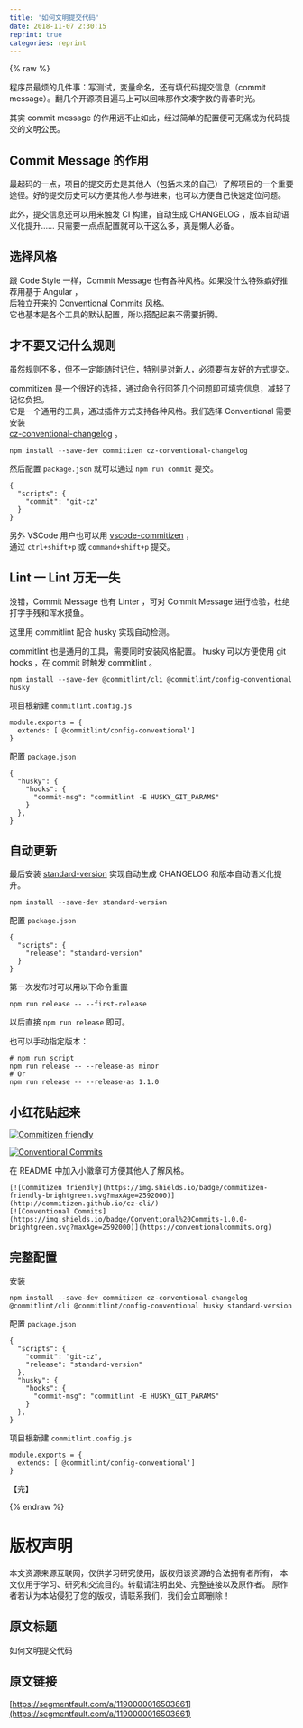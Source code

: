 ```yaml
---
title: '如何文明提交代码' 
date: 2018-11-07 2:30:15
reprint: true
categories: reprint
---
```


{% raw %}
<p>&#x7A0B;&#x5E8F;&#x5458;&#x6700;&#x70E6;&#x7684;&#x51E0;&#x4EF6;&#x4E8B;&#xFF1A;&#x5199;&#x6D4B;&#x8BD5;&#xFF0C;&#x53D8;&#x91CF;&#x547D;&#x540D;&#xFF0C;&#x8FD8;&#x6709;&#x586B;&#x4EE3;&#x7801;&#x63D0;&#x4EA4;&#x4FE1;&#x606F;&#xFF08;commit message&#xFF09;&#x3002;&#x7FFB;&#x51E0;&#x4E2A;&#x5F00;&#x6E90;&#x9879;&#x76EE;&#x904D;&#x9A6C;&#x4E0A;&#x53EF;&#x4EE5;&#x56DE;&#x5473;&#x90A3;&#x4F5C;&#x6587;&#x51D1;&#x5B57;&#x6570;&#x7684;&#x9752;&#x6625;&#x65F6;&#x5149;&#x3002;</p><p>&#x5176;&#x5B9E; commit message &#x7684;&#x4F5C;&#x7528;&#x8FDC;&#x4E0D;&#x6B62;&#x5982;&#x6B64;&#xFF0C;&#x7ECF;&#x8FC7;&#x7B80;&#x5355;&#x7684;&#x914D;&#x7F6E;&#x4FBF;&#x53EF;&#x65E0;&#x75DB;&#x6210;&#x4E3A;&#x4EE3;&#x7801;&#x63D0;&#x4EA4;&#x7684;&#x6587;&#x660E;&#x516C;&#x6C11;&#x3002;</p><h2 id="articleHeader0">Commit Message &#x7684;&#x4F5C;&#x7528;</h2><p>&#x6700;&#x8D77;&#x7801;&#x7684;&#x4E00;&#x70B9;&#xFF0C;&#x9879;&#x76EE;&#x7684;&#x63D0;&#x4EA4;&#x5386;&#x53F2;&#x662F;&#x5176;&#x4ED6;&#x4EBA;&#xFF08;&#x5305;&#x62EC;&#x672A;&#x6765;&#x7684;&#x81EA;&#x5DF1;&#xFF09;&#x4E86;&#x89E3;&#x9879;&#x76EE;&#x7684;&#x4E00;&#x4E2A;&#x91CD;&#x8981;&#x9014;&#x5F84;&#x3002;&#x597D;&#x7684;&#x63D0;&#x4EA4;&#x5386;&#x53F2;&#x53EF;&#x4EE5;&#x65B9;&#x4FBF;&#x5176;&#x4ED6;&#x4EBA;&#x53C2;&#x4E0E;&#x8FDB;&#x6765;&#xFF0C;&#x4E5F;&#x53EF;&#x4EE5;&#x65B9;&#x4FBF;&#x81EA;&#x5DF1;&#x5FEB;&#x901F;&#x5B9A;&#x4F4D;&#x95EE;&#x9898;&#x3002;</p><p>&#x6B64;&#x5916;&#xFF0C;&#x63D0;&#x4EA4;&#x4FE1;&#x606F;&#x8FD8;&#x53EF;&#x4EE5;&#x7528;&#x6765;&#x89E6;&#x53D1; CI &#x6784;&#x5EFA;&#xFF0C;&#x81EA;&#x52A8;&#x751F;&#x6210; CHANGELOG &#xFF0C;&#x7248;&#x672C;&#x81EA;&#x52A8;&#x8BED;&#x4E49;&#x5316;&#x63D0;&#x5347;&#x2026;&#x2026; &#x53EA;&#x9700;&#x8981;&#x4E00;&#x70B9;&#x70B9;&#x914D;&#x7F6E;&#x5C31;&#x53EF;&#x4EE5;&#x5E72;&#x8FD9;&#x4E48;&#x591A;&#xFF0C;&#x771F;&#x662F;&#x61D2;&#x4EBA;&#x5FC5;&#x5907;&#x3002;</p><h2 id="articleHeader1">&#x9009;&#x62E9;&#x98CE;&#x683C;</h2><p>&#x8DDF; Code Style &#x4E00;&#x6837;&#xFF0C;Commit Message &#x4E5F;&#x6709;&#x5404;&#x79CD;&#x98CE;&#x683C;&#x3002;&#x5982;&#x679C;&#x6CA1;&#x4EC0;&#x4E48;&#x7279;&#x6B8A;&#x7656;&#x597D;&#x63A8;&#x8350;&#x7528;&#x57FA;&#x4E8E; Angular &#xFF0C;<br>&#x540E;&#x72EC;&#x7ACB;&#x5F00;&#x6765;&#x7684; <a href="https://www.conventionalcommits.org/" rel="nofollow noreferrer" target="_blank">Conventional Commits</a> &#x98CE;&#x683C;&#x3002;<br>&#x5B83;&#x4E5F;&#x57FA;&#x672C;&#x662F;&#x5404;&#x4E2A;&#x5DE5;&#x5177;&#x7684;&#x9ED8;&#x8BA4;&#x914D;&#x7F6E;&#xFF0C;&#x6240;&#x4EE5;&#x642D;&#x914D;&#x8D77;&#x6765;&#x4E0D;&#x9700;&#x8981;&#x6298;&#x817E;&#x3002;</p><h2 id="articleHeader2">&#x624D;&#x4E0D;&#x8981;&#x53C8;&#x8BB0;&#x4EC0;&#x4E48;&#x89C4;&#x5219;</h2><p>&#x867D;&#x7136;&#x89C4;&#x5219;&#x4E0D;&#x591A;&#xFF0C;&#x4F46;&#x4E0D;&#x4E00;&#x5B9A;&#x80FD;&#x968F;&#x65F6;&#x8BB0;&#x4F4F;&#xFF0C;&#x7279;&#x522B;&#x662F;&#x5BF9;&#x65B0;&#x4EBA;&#xFF0C;&#x5FC5;&#x987B;&#x8981;&#x6709;&#x53CB;&#x597D;&#x7684;&#x65B9;&#x5F0F;&#x63D0;&#x4EA4;&#x3002;</p><p>commitizen &#x662F;&#x4E00;&#x4E2A;&#x5F88;&#x597D;&#x7684;&#x9009;&#x62E9;&#xFF0C;&#x901A;&#x8FC7;&#x547D;&#x4EE4;&#x884C;&#x56DE;&#x7B54;&#x51E0;&#x4E2A;&#x95EE;&#x9898;&#x5373;&#x53EF;&#x586B;&#x5B8C;&#x4FE1;&#x606F;&#xFF0C;&#x51CF;&#x8F7B;&#x4E86;&#x8BB0;&#x5FC6;&#x8D1F;&#x62C5;&#x3002;<br>&#x5B83;&#x662F;&#x4E00;&#x4E2A;&#x901A;&#x7528;&#x7684;&#x5DE5;&#x5177;&#xFF0C;&#x901A;&#x8FC7;&#x63D2;&#x4EF6;&#x65B9;&#x5F0F;&#x652F;&#x6301;&#x5404;&#x79CD;&#x98CE;&#x683C;&#x3002;&#x6211;&#x4EEC;&#x9009;&#x62E9; Conventional &#x9700;&#x8981;&#x5B89;&#x88C5;<br><a href="https://github.com/commitizen/cz-cli#adapters" rel="nofollow noreferrer" target="_blank">cz-conventional-changelog</a> &#x3002;</p><div class="widget-codetool" style="display:none"><div class="widget-codetool--inner"><span class="selectCode code-tool" data-toggle="tooltip" data-placement="top" title="" data-original-title="&#x5168;&#x9009;"></span> <span type="button" class="copyCode code-tool" data-toggle="tooltip" data-placement="top" data-clipboard-text="npm install --save-dev commitizen cz-conventional-changelog" title="" data-original-title="&#x590D;&#x5236;"></span> <span type="button" class="saveToNote code-tool" data-toggle="tooltip" data-placement="top" title="" data-original-title="&#x653E;&#x8FDB;&#x7B14;&#x8BB0;"></span></div></div><pre class="hljs q"><code style="word-break:break-word;white-space:initial">npm install --<span class="hljs-built_in">save</span>-<span class="hljs-built_in">dev</span> commitizen cz-conventional-changelog</code></pre><p>&#x7136;&#x540E;&#x914D;&#x7F6E; <code>package.json</code> &#x5C31;&#x53EF;&#x4EE5;&#x901A;&#x8FC7; <code>npm run commit</code> &#x63D0;&#x4EA4;&#x3002;</p><div class="widget-codetool" style="display:none"><div class="widget-codetool--inner"><span class="selectCode code-tool" data-toggle="tooltip" data-placement="top" title="" data-original-title="&#x5168;&#x9009;"></span> <span type="button" class="copyCode code-tool" data-toggle="tooltip" data-placement="top" data-clipboard-text="{
  &quot;scripts&quot;: {
    &quot;commit&quot;: &quot;git-cz&quot;
  }
}" title="" data-original-title="&#x590D;&#x5236;"></span> <span type="button" class="saveToNote code-tool" data-toggle="tooltip" data-placement="top" title="" data-original-title="&#x653E;&#x8FDB;&#x7B14;&#x8BB0;"></span></div></div><pre class="json hljs"><code class="json">{
  <span class="hljs-attr">&quot;scripts&quot;</span>: {
    <span class="hljs-attr">&quot;commit&quot;</span>: <span class="hljs-string">&quot;git-cz&quot;</span>
  }
}</code></pre><p>&#x53E6;&#x5916; VSCode &#x7528;&#x6237;&#x4E5F;&#x53EF;&#x4EE5;&#x7528; <a href="https://github.com/KnisterPeter/vscode-commitizen" rel="nofollow noreferrer" target="_blank">vscode-commitizen</a> &#xFF0C;<br>&#x901A;&#x8FC7; <code>ctrl+shift+p</code> &#x6216; <code>command+shift+p</code> &#x63D0;&#x4EA4;&#x3002;</p><h2 id="articleHeader3">Lint &#x4E00; Lint &#x4E07;&#x65E0;&#x4E00;&#x5931;</h2><p>&#x6CA1;&#x9519;&#xFF0C;Commit Message &#x4E5F;&#x6709; Linter &#xFF0C;&#x53EF;&#x5BF9; Commit Message &#x8FDB;&#x884C;&#x68C0;&#x9A8C;&#xFF0C;&#x675C;&#x7EDD;&#x6253;&#x5B57;&#x624B;&#x6B8B;&#x548C;&#x6D51;&#x6C34;&#x6478;&#x9C7C;&#x3002;</p><p>&#x8FD9;&#x91CC;&#x7528; commitlint &#x914D;&#x5408; husky &#x5B9E;&#x73B0;&#x81EA;&#x52A8;&#x68C0;&#x6D4B;&#x3002;</p><p>commitlint &#x4E5F;&#x662F;&#x901A;&#x7528;&#x7684;&#x5DE5;&#x5177;&#xFF0C;&#x9700;&#x8981;&#x540C;&#x65F6;&#x5B89;&#x88C5;&#x98CE;&#x683C;&#x914D;&#x7F6E;&#x3002; husky &#x53EF;&#x4EE5;&#x65B9;&#x4FBF;&#x4F7F;&#x7528; git hooks &#xFF0C;&#x5728; commit &#x65F6;&#x89E6;&#x53D1; commitlint &#x3002;</p><div class="widget-codetool" style="display:none"><div class="widget-codetool--inner"><span class="selectCode code-tool" data-toggle="tooltip" data-placement="top" title="" data-original-title="&#x5168;&#x9009;"></span> <span type="button" class="copyCode code-tool" data-toggle="tooltip" data-placement="top" data-clipboard-text="npm install --save-dev @commitlint/cli @commitlint/config-conventional husky" title="" data-original-title="&#x590D;&#x5236;"></span> <span type="button" class="saveToNote code-tool" data-toggle="tooltip" data-placement="top" title="" data-original-title="&#x653E;&#x8FDB;&#x7B14;&#x8BB0;"></span></div></div><pre class="hljs coffeescript"><code style="word-break:break-word;white-space:initial"><span class="hljs-built_in">npm</span> install --save-dev @commitlint/cli @commitlint/config-conventional husky</code></pre><p>&#x9879;&#x76EE;&#x6839;&#x65B0;&#x5EFA; <code>commitlint.config.js</code></p><div class="widget-codetool" style="display:none"><div class="widget-codetool--inner"><span class="selectCode code-tool" data-toggle="tooltip" data-placement="top" title="" data-original-title="&#x5168;&#x9009;"></span> <span type="button" class="copyCode code-tool" data-toggle="tooltip" data-placement="top" data-clipboard-text="module.exports = {
  extends: [&apos;@commitlint/config-conventional&apos;]
}" title="" data-original-title="&#x590D;&#x5236;"></span> <span type="button" class="saveToNote code-tool" data-toggle="tooltip" data-placement="top" title="" data-original-title="&#x653E;&#x8FDB;&#x7B14;&#x8BB0;"></span></div></div><pre class="javascript hljs"><code class="javascript"><span class="hljs-built_in">module</span>.exports = {
  <span class="hljs-attr">extends</span>: [<span class="hljs-string">&apos;@commitlint/config-conventional&apos;</span>]
}</code></pre><p>&#x914D;&#x7F6E; <code>package.json</code></p><div class="widget-codetool" style="display:none"><div class="widget-codetool--inner"><span class="selectCode code-tool" data-toggle="tooltip" data-placement="top" title="" data-original-title="&#x5168;&#x9009;"></span> <span type="button" class="copyCode code-tool" data-toggle="tooltip" data-placement="top" data-clipboard-text="{
  &quot;husky&quot;: {
    &quot;hooks&quot;: {
      &quot;commit-msg&quot;: &quot;commitlint -E HUSKY_GIT_PARAMS&quot;
    }
  },
}" title="" data-original-title="&#x590D;&#x5236;"></span> <span type="button" class="saveToNote code-tool" data-toggle="tooltip" data-placement="top" title="" data-original-title="&#x653E;&#x8FDB;&#x7B14;&#x8BB0;"></span></div></div><pre class="json hljs"><code class="json">{
  <span class="hljs-attr">&quot;husky&quot;</span>: {
    <span class="hljs-attr">&quot;hooks&quot;</span>: {
      <span class="hljs-attr">&quot;commit-msg&quot;</span>: <span class="hljs-string">&quot;commitlint -E HUSKY_GIT_PARAMS&quot;</span>
    }
  },
}</code></pre><h2 id="articleHeader4">&#x81EA;&#x52A8;&#x66F4;&#x65B0;</h2><p>&#x6700;&#x540E;&#x5B89;&#x88C5; <a href="https://github.com/conventional-changelog/standard-version" rel="nofollow noreferrer" target="_blank">standard-version</a> &#x5B9E;&#x73B0;&#x81EA;&#x52A8;&#x751F;&#x6210; CHANGELOG &#x548C;&#x7248;&#x672C;&#x81EA;&#x52A8;&#x8BED;&#x4E49;&#x5316;&#x63D0;&#x5347;&#x3002;</p><div class="widget-codetool" style="display:none"><div class="widget-codetool--inner"><span class="selectCode code-tool" data-toggle="tooltip" data-placement="top" title="" data-original-title="&#x5168;&#x9009;"></span> <span type="button" class="copyCode code-tool" data-toggle="tooltip" data-placement="top" data-clipboard-text="npm install --save-dev standard-version" title="" data-original-title="&#x590D;&#x5236;"></span> <span type="button" class="saveToNote code-tool" data-toggle="tooltip" data-placement="top" title="" data-original-title="&#x653E;&#x8FDB;&#x7B14;&#x8BB0;"></span></div></div><pre class="hljs q"><code style="word-break:break-word;white-space:initial">npm install --<span class="hljs-built_in">save</span>-<span class="hljs-built_in">dev</span> standard-version</code></pre><p>&#x914D;&#x7F6E; <code>package.json</code></p><div class="widget-codetool" style="display:none"><div class="widget-codetool--inner"><span class="selectCode code-tool" data-toggle="tooltip" data-placement="top" title="" data-original-title="&#x5168;&#x9009;"></span> <span type="button" class="copyCode code-tool" data-toggle="tooltip" data-placement="top" data-clipboard-text="{
  &quot;scripts&quot;: {
    &quot;release&quot;: &quot;standard-version&quot;
  }
}" title="" data-original-title="&#x590D;&#x5236;"></span> <span type="button" class="saveToNote code-tool" data-toggle="tooltip" data-placement="top" title="" data-original-title="&#x653E;&#x8FDB;&#x7B14;&#x8BB0;"></span></div></div><pre class="json hljs"><code class="json">{
  <span class="hljs-attr">&quot;scripts&quot;</span>: {
    <span class="hljs-attr">&quot;release&quot;</span>: <span class="hljs-string">&quot;standard-version&quot;</span>
  }
}</code></pre><p>&#x7B2C;&#x4E00;&#x6B21;&#x53D1;&#x5E03;&#x65F6;&#x53EF;&#x4EE5;&#x7528;&#x4EE5;&#x4E0B;&#x547D;&#x4EE4;&#x91CD;&#x7F6E;</p><div class="widget-codetool" style="display:none"><div class="widget-codetool--inner"><span class="selectCode code-tool" data-toggle="tooltip" data-placement="top" title="" data-original-title="&#x5168;&#x9009;"></span> <span type="button" class="copyCode code-tool" data-toggle="tooltip" data-placement="top" data-clipboard-text="npm run release -- --first-release" title="" data-original-title="&#x590D;&#x5236;"></span> <span type="button" class="saveToNote code-tool" data-toggle="tooltip" data-placement="top" title="" data-original-title="&#x653E;&#x8FDB;&#x7B14;&#x8BB0;"></span></div></div><pre class="hljs arduino"><code style="word-break:break-word;white-space:initial">npm <span class="hljs-built_in">run</span> <span class="hljs-built_in">release</span> -- --first-<span class="hljs-built_in">release</span></code></pre><p>&#x4EE5;&#x540E;&#x76F4;&#x63A5; <code>npm run release</code> &#x5373;&#x53EF;&#x3002;</p><p>&#x4E5F;&#x53EF;&#x4EE5;&#x624B;&#x52A8;&#x6307;&#x5B9A;&#x7248;&#x672C;&#xFF1A;</p><div class="widget-codetool" style="display:none"><div class="widget-codetool--inner"><span class="selectCode code-tool" data-toggle="tooltip" data-placement="top" title="" data-original-title="&#x5168;&#x9009;"></span> <span type="button" class="copyCode code-tool" data-toggle="tooltip" data-placement="top" data-clipboard-text="# npm run script
npm run release -- --release-as minor
# Or
npm run release -- --release-as 1.1.0" title="" data-original-title="&#x590D;&#x5236;"></span> <span type="button" class="saveToNote code-tool" data-toggle="tooltip" data-placement="top" title="" data-original-title="&#x653E;&#x8FDB;&#x7B14;&#x8BB0;"></span></div></div><pre class="hljs arduino"><code><span class="hljs-meta"># npm run script</span>
npm <span class="hljs-built_in">run</span> <span class="hljs-built_in">release</span> -- --<span class="hljs-built_in">release</span>-as minor
# Or
npm <span class="hljs-built_in">run</span> <span class="hljs-built_in">release</span> -- --<span class="hljs-built_in">release</span>-as <span class="hljs-number">1.1</span><span class="hljs-number">.0</span></code></pre><h2 id="articleHeader5">&#x5C0F;&#x7EA2;&#x82B1;&#x8D34;&#x8D77;&#x6765;</h2><p><a href="http://commitizen.github.io/cz-cli/" rel="nofollow noreferrer" target="_blank"><span class="img-wrap"><img data-src="/img/remote/1460000016507937" src="https://static.alili.tech/img/remote/1460000016507937" alt="Commitizen friendly" title="Commitizen friendly" style="cursor:pointer;display:inline"></span></a></p><p><a href="https://conventionalcommits.org" rel="nofollow noreferrer" target="_blank"><span class="img-wrap"><img data-src="/img/remote/1460000016507938" src="https://static.alili.tech/img/remote/1460000016507938" alt="Conventional Commits" title="Conventional Commits" style="cursor:pointer"></span></a></p><p>&#x5728; README &#x4E2D;&#x52A0;&#x5165;&#x5C0F;&#x5FBD;&#x7AE0;&#x53EF;&#x65B9;&#x4FBF;&#x5176;&#x4ED6;&#x4EBA;&#x4E86;&#x89E3;&#x98CE;&#x683C;&#x3002;</p><div class="widget-codetool" style="display:none"><div class="widget-codetool--inner"><span class="selectCode code-tool" data-toggle="tooltip" data-placement="top" title="" data-original-title="&#x5168;&#x9009;"></span> <span type="button" class="copyCode code-tool" data-toggle="tooltip" data-placement="top" data-clipboard-text="[![Commitizen friendly](https://img.shields.io/badge/commitizen-friendly-brightgreen.svg?maxAge=2592000)](http://commitizen.github.io/cz-cli/)
[![Conventional Commits](https://img.shields.io/badge/Conventional%20Commits-1.0.0-brightgreen.svg?maxAge=2592000)](https://conventionalcommits.org)" title="" data-original-title="&#x590D;&#x5236;"></span> <span type="button" class="saveToNote code-tool" data-toggle="tooltip" data-placement="top" title="" data-original-title="&#x653E;&#x8FDB;&#x7B14;&#x8BB0;"></span></div></div><pre class="hljs markdown"><code>[<span class="hljs-string">![Commitizen friendly</span>](<span class="hljs-link">https://img.shields.io/badge/commitizen-friendly-brightgreen.svg?maxAge=2592000</span>)](<span class="hljs-link">http://commitizen.github.io/cz-cli/</span>)
[<span class="hljs-string">![Conventional Commits</span>](<span class="hljs-link">https://img.shields.io/badge/Conventional%20Commits-1.0.0-brightgreen.svg?maxAge=2592000</span>)](<span class="hljs-link">https://conventionalcommits.org</span>)</code></pre><h2 id="articleHeader6">&#x5B8C;&#x6574;&#x914D;&#x7F6E;</h2><p>&#x5B89;&#x88C5;</p><div class="widget-codetool" style="display:none"><div class="widget-codetool--inner"><span class="selectCode code-tool" data-toggle="tooltip" data-placement="top" title="" data-original-title="&#x5168;&#x9009;"></span> <span type="button" class="copyCode code-tool" data-toggle="tooltip" data-placement="top" data-clipboard-text="npm install --save-dev commitizen cz-conventional-changelog @commitlint/cli @commitlint/config-conventional husky standard-version" title="" data-original-title="&#x590D;&#x5236;"></span> <span type="button" class="saveToNote code-tool" data-toggle="tooltip" data-placement="top" title="" data-original-title="&#x653E;&#x8FDB;&#x7B14;&#x8BB0;"></span></div></div><pre class="hljs coffeescript"><code style="word-break:break-word;white-space:initial"><span class="hljs-built_in">npm</span> install --save-dev commitizen cz-conventional-changelog @commitlint/cli @commitlint/config-conventional husky standard-version</code></pre><p>&#x914D;&#x7F6E; <code>package.json</code></p><div class="widget-codetool" style="display:none"><div class="widget-codetool--inner"><span class="selectCode code-tool" data-toggle="tooltip" data-placement="top" title="" data-original-title="&#x5168;&#x9009;"></span> <span type="button" class="copyCode code-tool" data-toggle="tooltip" data-placement="top" data-clipboard-text="{
  &quot;scripts&quot;: {
    &quot;commit&quot;: &quot;git-cz&quot;,
    &quot;release&quot;: &quot;standard-version&quot;
  },
  &quot;husky&quot;: {
    &quot;hooks&quot;: {
      &quot;commit-msg&quot;: &quot;commitlint -E HUSKY_GIT_PARAMS&quot;
    }
  },
}" title="" data-original-title="&#x590D;&#x5236;"></span> <span type="button" class="saveToNote code-tool" data-toggle="tooltip" data-placement="top" title="" data-original-title="&#x653E;&#x8FDB;&#x7B14;&#x8BB0;"></span></div></div><pre class="json hljs"><code class="json">{
  <span class="hljs-attr">&quot;scripts&quot;</span>: {
    <span class="hljs-attr">&quot;commit&quot;</span>: <span class="hljs-string">&quot;git-cz&quot;</span>,
    <span class="hljs-attr">&quot;release&quot;</span>: <span class="hljs-string">&quot;standard-version&quot;</span>
  },
  <span class="hljs-attr">&quot;husky&quot;</span>: {
    <span class="hljs-attr">&quot;hooks&quot;</span>: {
      <span class="hljs-attr">&quot;commit-msg&quot;</span>: <span class="hljs-string">&quot;commitlint -E HUSKY_GIT_PARAMS&quot;</span>
    }
  },
}</code></pre><p>&#x9879;&#x76EE;&#x6839;&#x65B0;&#x5EFA; <code>commitlint.config.js</code></p><div class="widget-codetool" style="display:none"><div class="widget-codetool--inner"><span class="selectCode code-tool" data-toggle="tooltip" data-placement="top" title="" data-original-title="&#x5168;&#x9009;"></span> <span type="button" class="copyCode code-tool" data-toggle="tooltip" data-placement="top" data-clipboard-text="module.exports = {
  extends: [&apos;@commitlint/config-conventional&apos;]
}" title="" data-original-title="&#x590D;&#x5236;"></span> <span type="button" class="saveToNote code-tool" data-toggle="tooltip" data-placement="top" title="" data-original-title="&#x653E;&#x8FDB;&#x7B14;&#x8BB0;"></span></div></div><pre class="javascript hljs"><code class="javascript"><span class="hljs-built_in">module</span>.exports = {
  <span class="hljs-attr">extends</span>: [<span class="hljs-string">&apos;@commitlint/config-conventional&apos;</span>]
}</code></pre><p>&#x3010;&#x5B8C;&#x3011;</p>
{% endraw %}

# 版权声明
本文资源来源互联网，仅供学习研究使用，版权归该资源的合法拥有者所有，
本文仅用于学习、研究和交流目的。转载请注明出处、完整链接以及原作者。
原作者若认为本站侵犯了您的版权，请联系我们，我们会立即删除！

## 原文标题
如何文明提交代码

## 原文链接
[https://segmentfault.com/a/1190000016503661](https://segmentfault.com/a/1190000016503661)

